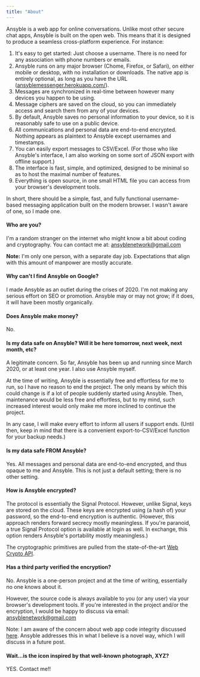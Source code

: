 ```yaml
---
title: "About"
---
```


Ansyble is a web app for online conversations. Unlike most other secure chat apps, Ansyble is built on the open web. This means that it is designed to produce a seamless cross-platform experience. For instance:

1. It's easy to get started: Just choose a username. There is no need for any association with phone numbers or emails.
2. Ansyble runs on any major browser (Chome, Firefox, or Safari), on either mobile or desktop, with no installation or downloads. The native app is entirely optional, as long as you have the URL ([ansyblemessenger.herokuapp.com/](ansyblemessenger.herokuapp.com/)).
3. Messages are synchronized in real-time between however many devices you happen to be using.
4. Message ciphers are saved on the cloud, so you can immediately access and search them from any of your devices.
5. By default, Ansyble saves no personal information to your device, so it is reasonably safe to use on a public device.
6. All communications and personal data are end-to-end encrypted. Nothing appears as plaintext to Ansyble except usernames and timestamps.
7. You can easily export messages to CSV/Excel. (For those who like Ansyble's interface, I am also working on some sort of JSON export with offline support.)
8. The interface is fast, simple, and optimized, designed to be minimal so as to host the maximal number of features.
9. Everything is open source, in one small HTML file you can access from your browser's development tools.

In short, there should be a simple, fast, and fully functional username-based messaging application built on the modern browser. I wasn't aware of one, so I made one.


#### Who are you?

I'm a random stranger on the internet who might know a bit about coding and cryptography. You can contact me at: ansyblenetwork@gmail.com

__Note:__ I'm only one person, with a separate day job. Expectations that align with this amount of manpower are mostly accurate.

#### Why can't I find Ansyble on Google?

I made Ansyble as an outlet during the crises of 2020. I'm not making any serious effort on SEO or promotion. Ansyble may or may not grow; if it does, it will have been mostly organically.

#### Does Ansyble make money?

No.

#### Is my data safe on Ansyble? Will it be here tomorrow, next week, next month, etc?

A legitimate concern. So far, Ansyble has been up and running since March 2020, or at least one year. I also use Ansyble myself.

At the time of writing, Ansyble is essentially free and effortless for me to run, so I have no reason to end the project. The only means by which this could change is if a lot of people suddenly started using Ansyble. Then, maintenance would be less free and effortless, but to my mind, such increased interest would only make me more inclined to continue the project.

In any case, I will make every effort to inform all users if support ends. (Until then, keep in mind that there is a convenient export-to-CSV/Excel function for your backup needs.)

#### Is my data safe FROM Ansyble?

Yes. All messages and personal data are end-to-end encrypted, and thus opaque to me and Ansyble. This is not just a default setting; there is no other setting.

#### How is Ansyble encrypted?

The protocol is essentially the Signal Protocol. However, unlike Signal, keys are stored on the cloud. These keys are encrypted using (a hash of) your password, so the end-to-end encryption is authentic. (However, this approach renders forward secrecy mostly meaningless. If you're paranoid, a true Signal Protocol option is available at login as well. In exchange, this option renders Ansyble's portability mostly meaningless.)

The cryptographic primitives are pulled from the state-of-the-art [Web Crypto API](https://developer.mozilla.org/en-US/docs/Web/API/Web_Crypto_API).

#### Has a third party verified the encryption?

No. Ansyble is a one-person project and at the time of writing, essentially no one knows about it. 

However, the source code is always available to you (or any user) via your browser's development tools. If you're interested in the project and/or the encryption, I would be happy to discuss via email: ansyblenetwork@gmail.com

Note: I am aware of the concern about web app code integrity discussed [here](https://github.com/w3c/ServiceWorker/issues/822). Ansyble addresses this in what I believe is a novel way, which I will discuss in a future post.

#### Wait...is the icon inspired by that well-known photograph, XYZ?

YES. Contact me!!
